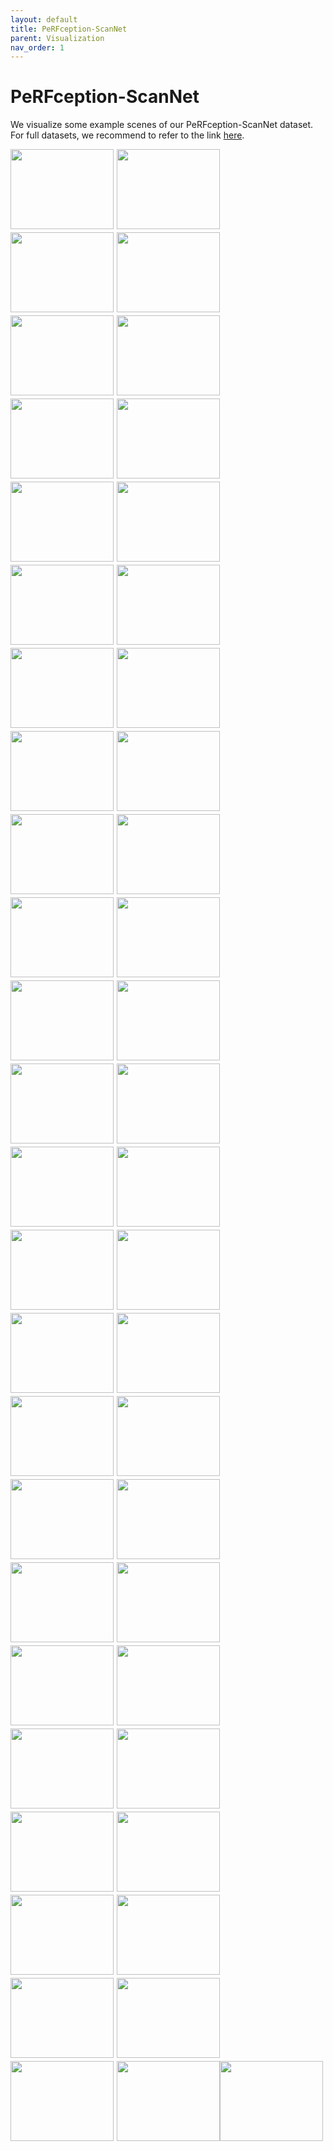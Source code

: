 ```yaml
---
layout: default
title: PeRFception-ScanNet
parent: Visualization 
nav_order: 1
---
```


<style>
.image-side {
    display:flex;
    flex-wrap:wrap;
    align-items:flex-start;
    margin:10px 0;
}
.image-side a {
    width: 165px;
    height: 128px;
    margin:0 5px 5px 0;
}
.image-side a:nth-of-type(4n),
.image-side a:last-child {
    margin-right:0;
}
.image-side a {
    text-decoration: none;
    text-decoration-line: none;
}
</style>

# PeRFception-ScanNet

We visualize some example scenes of our PeRFception-ScanNet dataset. For full datasets, we recommend to refer to the link [here](https://huggingface.co/datasets/YWjimmy/PeRFception-ScanNet/tree/main).

<div class="image-side">
    <a href="https://huggingface.co/datasets/YWjimmy/PeRFception-ScanNet/tree/main/plenoxel_scannet_scene0000_00">
        <img style="width: 165px; height: 128px; object-fit: cover;" src="https://huggingface.co/datasets/YWjimmy/PeRFception-ScanNet/resolve/main/plenoxel_scannet_scene0000_00/render_model/image000.jpg" id="scene_0000_00">
    </a>
    <a href="https://huggingface.co/datasets/YWjimmy/PeRFception-ScanNet/tree/main/plenoxel_scannet_scene0000_01">
        <img style="width: 165px; height: 128px; object-fit: cover;" src="https://huggingface.co/datasets/YWjimmy/PeRFception-ScanNet/resolve/main/plenoxel_scannet_scene0000_01/render_model/image000.jpg" id="scene_0000_01">
    </a>
    <a href="https://huggingface.co/datasets/YWjimmy/PeRFception-ScanNet/tree/main/plenoxel_scannet_scene0000_02">
        <img style="width: 165px; height: 128px; object-fit: cover;" src="https://huggingface.co/datasets/YWjimmy/PeRFception-ScanNet/resolve/main/plenoxel_scannet_scene0000_02/render_model/image000.jpg" id="scene_0000_02">
    </a>
    <a href="https://huggingface.co/datasets/YWjimmy/PeRFception-ScanNet/tree/main/plenoxel_scannet_scene0001_00">
        <img style="width: 165px; height: 128px; object-fit: cover;" src="https://huggingface.co/datasets/YWjimmy/PeRFception-ScanNet/resolve/main/plenoxel_scannet_scene0001_00/render_model/image000.jpg" id="scene_0001_00">
    </a>
    <a href="https://huggingface.co/datasets/YWjimmy/PeRFception-ScanNet/tree/main/plenoxel_scannet_scene0001_01">
        <img style="width: 165px; height: 128px; object-fit: cover;" src="https://huggingface.co/datasets/YWjimmy/PeRFception-ScanNet/resolve/main/plenoxel_scannet_scene0001_01/render_model/image000.jpg" id="scene_0001_01">
    </a>
    <a href="https://huggingface.co/datasets/YWjimmy/PeRFception-ScanNet/tree/main/plenoxel_scannet_scene0002_00">
        <img style="width: 165px; height: 128px; object-fit: cover;" src="https://huggingface.co/datasets/YWjimmy/PeRFception-ScanNet/resolve/main/plenoxel_scannet_scene0002_00/render_model/image000.jpg" id="scene_0002_00">
    </a>
    <a href="https://huggingface.co/datasets/YWjimmy/PeRFception-ScanNet/tree/main/plenoxel_scannet_scene0002_01">
        <img style="width: 165px; height: 128px; object-fit: cover;" src="https://huggingface.co/datasets/YWjimmy/PeRFception-ScanNet/resolve/main/plenoxel_scannet_scene0002_01/render_model/image000.jpg" id="scene_0002_02">
    </a>
    <a href="https://huggingface.co/datasets/YWjimmy/PeRFception-ScanNet/tree/main/plenoxel_scannet_scene0003_00">
        <img style="width: 165px; height: 128px; object-fit: cover;" src="https://huggingface.co/datasets/YWjimmy/PeRFception-ScanNet/resolve/main/plenoxel_scannet_scene0003_00/render_model/image000.jpg" id="scene_0003_00">
    </a>
    <a href="https://huggingface.co/datasets/YWjimmy/PeRFception-ScanNet/tree/main/plenoxel_scannet_scene0003_01">
        <img style="width: 165px; height: 128px; object-fit: cover;" src="https://huggingface.co/datasets/YWjimmy/PeRFception-ScanNet/resolve/main/plenoxel_scannet_scene0003_01/render_model/image000.jpg" id="scene_0003_01">
    </a>
    <a href="https://huggingface.co/datasets/YWjimmy/PeRFception-ScanNet/tree/main/plenoxel_scannet_scene0003_02">
        <img style="width: 165px; height: 128px; object-fit: cover;" src="https://huggingface.co/datasets/YWjimmy/PeRFception-ScanNet/resolve/main/plenoxel_scannet_scene0003_02/render_model/image000.jpg" id="scene_0003_02">
    </a>
    <a href="https://huggingface.co/datasets/YWjimmy/PeRFception-ScanNet/tree/main/plenoxel_scannet_scene0004_00">
        <img style="width: 165px; height: 128px; object-fit: cover;" src="https://huggingface.co/datasets/YWjimmy/PeRFception-ScanNet/resolve/main/plenoxel_scannet_scene0004_00/render_model/image000.jpg" id="scene_0004_00">
    </a>
    <a href="https://huggingface.co/datasets/YWjimmy/PeRFception-ScanNet/tree/main/plenoxel_scannet_scene0005_00">
        <img style="width: 165px; height: 128px; object-fit: cover;" src="https://huggingface.co/datasets/YWjimmy/PeRFception-ScanNet/resolve/main/plenoxel_scannet_scene0005_00/render_model/image000.jpg" id="scene_0005_00">
    </a>
    <a href="https://huggingface.co/datasets/YWjimmy/PeRFception-ScanNet/tree/main/plenoxel_scannet_scene0005_01">
        <img style="width: 165px; height: 128px; object-fit: cover;" src="https://huggingface.co/datasets/YWjimmy/PeRFception-ScanNet/resolve/main/plenoxel_scannet_scene0005_01/render_model/image000.jpg" id="scene_0005_01">
    </a>
    <a href="https://huggingface.co/datasets/YWjimmy/PeRFception-ScanNet/tree/main/plenoxel_scannet_scene0006_00">
        <img style="width: 165px; height: 128px; object-fit: cover;" src="https://huggingface.co/datasets/YWjimmy/PeRFception-ScanNet/resolve/main/plenoxel_scannet_scene0006_00/render_model/image000.jpg" id="scene_0006_00">
    </a>
    <a href="https://huggingface.co/datasets/YWjimmy/PeRFception-ScanNet/tree/main/plenoxel_scannet_scene0006_01">
        <img style="width: 165px; height: 128px; object-fit: cover;" src="https://huggingface.co/datasets/YWjimmy/PeRFception-ScanNet/resolve/main/plenoxel_scannet_scene0006_01/render_model/image000.jpg" id="scene_0006_01">
    </a>
    <a href="https://huggingface.co/datasets/YWjimmy/PeRFception-ScanNet/tree/main/plenoxel_scannet_scene0006_02">
        <img style="width: 165px; height: 128px; object-fit: cover;" src="https://huggingface.co/datasets/YWjimmy/PeRFception-ScanNet/resolve/main/plenoxel_scannet_scene0006_02/render_model/image000.jpg" id="scene_0006_02">
    </a>
    <a href="https://huggingface.co/datasets/YWjimmy/PeRFception-ScanNet/tree/main/plenoxel_scannet_scene0007_00">
        <img style="width: 165px; height: 128px; object-fit: cover;" src="https://huggingface.co/datasets/YWjimmy/PeRFception-ScanNet/resolve/main/plenoxel_scannet_scene0007_00/render_model/image000.jpg" id="scene_0007_00">
    </a>
    <a href="https://huggingface.co/datasets/YWjimmy/PeRFception-ScanNet/tree/main/plenoxel_scannet_scene0008_00">
        <img style="width: 165px; height: 128px; object-fit: cover;" src="https://huggingface.co/datasets/YWjimmy/PeRFception-ScanNet/resolve/main/plenoxel_scannet_scene0008_00/render_model/image000.jpg" id="scene_0008_00">
    </a>
    <a href="https://huggingface.co/datasets/YWjimmy/PeRFception-ScanNet/tree/main/plenoxel_scannet_scene0009_00">
        <img style="width: 165px; height: 128px; object-fit: cover;" src="https://huggingface.co/datasets/YWjimmy/PeRFception-ScanNet/resolve/main/plenoxel_scannet_scene0009_00/render_model/image000.jpg" id="scene_0009_00">
    </a>
    <a href="https://huggingface.co/datasets/YWjimmy/PeRFception-ScanNet/tree/main/plenoxel_scannet_scene0009_01">
        <img style="width: 165px; height: 128px; object-fit: cover;" src="https://huggingface.co/datasets/YWjimmy/PeRFception-ScanNet/resolve/main/plenoxel_scannet_scene0009_01/render_model/image000.jpg" id="scene_0009_01">
    </a>
    <a href="https://huggingface.co/datasets/YWjimmy/PeRFception-ScanNet/tree/main/plenoxel_scannet_scene0010_00">
        <img style="width: 165px; height: 128px; object-fit: cover;" src="https://huggingface.co/datasets/YWjimmy/PeRFception-ScanNet/resolve/main/plenoxel_scannet_scene0010_00/render_model/image000.jpg" id="scene_0010_00">
    </a>
    <a href="https://huggingface.co/datasets/YWjimmy/PeRFception-ScanNet/tree/main/plenoxel_scannet_scene0010_01">
        <img style="width: 165px; height: 128px; object-fit: cover;" src="https://huggingface.co/datasets/YWjimmy/PeRFception-ScanNet/resolve/main/plenoxel_scannet_scene0010_01/render_model/image000.jpg" id="scene_0010_01">
    </a>
    <a href="https://huggingface.co/datasets/YWjimmy/PeRFception-ScanNet/tree/main/plenoxel_scannet_scene0011_00">
        <img style="width: 165px; height: 128px; object-fit: cover;" src="https://huggingface.co/datasets/YWjimmy/PeRFception-ScanNet/resolve/main/plenoxel_scannet_scene0011_00/render_model/image000.jpg" id="scene_0011_00">
    </a>
    <a href="https://huggingface.co/datasets/YWjimmy/PeRFception-ScanNet/tree/main/plenoxel_scannet_scene0011_01">
        <img style="width: 165px; height: 128px; object-fit: cover;" src="https://huggingface.co/datasets/YWjimmy/PeRFception-ScanNet/resolve/main/plenoxel_scannet_scene0011_01/render_model/image000.jpg" id="scene_0011_01">
    </a>
    <a href="https://huggingface.co/datasets/YWjimmy/PeRFception-ScanNet/tree/main/plenoxel_scannet_scene0012_00">
        <img style="width: 165px; height: 128px; object-fit: cover;" src="https://huggingface.co/datasets/YWjimmy/PeRFception-ScanNet/resolve/main/plenoxel_scannet_scene0012_00/render_model/image000.jpg" id="scene_0012_00">
    </a>
    <a href="https://huggingface.co/datasets/YWjimmy/PeRFception-ScanNet/tree/main/plenoxel_scannet_scene0012_01">
        <img style="width: 165px; height: 128px; object-fit: cover;" src="https://huggingface.co/datasets/YWjimmy/PeRFception-ScanNet/resolve/main/plenoxel_scannet_scene0012_01/render_model/image000.jpg" id="scene_0012_01">
    </a>
    <a href="https://huggingface.co/datasets/YWjimmy/PeRFception-ScanNet/tree/main/plenoxel_scannet_scene0012_02">
        <img style="width: 165px; height: 128px; object-fit: cover;" src="https://huggingface.co/datasets/YWjimmy/PeRFception-ScanNet/resolve/main/plenoxel_scannet_scene0012_02/render_model/image000.jpg" id="scene_0012_02">
    </a>
    <a href="https://huggingface.co/datasets/YWjimmy/PeRFception-ScanNet/tree/main/plenoxel_scannet_scene0013_00">
        <img style="width: 165px; height: 128px; object-fit: cover;" src="https://huggingface.co/datasets/YWjimmy/PeRFception-ScanNet/resolve/main/plenoxel_scannet_scene0013_00/render_model/image000.jpg" id="scene_0013_00">
    </a>
    <a href="https://huggingface.co/datasets/YWjimmy/PeRFception-ScanNet/tree/main/plenoxel_scannet_scene0013_01">
        <img style="width: 165px; height: 128px; object-fit: cover;" src="https://huggingface.co/datasets/YWjimmy/PeRFception-ScanNet/resolve/main/plenoxel_scannet_scene0013_01/render_model/image000.jpg" id="scene_0013_01">
    </a>
    <a href="https://huggingface.co/datasets/YWjimmy/PeRFception-ScanNet/tree/main/plenoxel_scannet_scene0013_02">
        <img style="width: 165px; height: 128px; object-fit: cover;" src="https://huggingface.co/datasets/YWjimmy/PeRFception-ScanNet/resolve/main/plenoxel_scannet_scene0013_02/render_model/image000.jpg" id="scene_0013_02">
    </a>
    <a href="https://huggingface.co/datasets/YWjimmy/PeRFception-ScanNet/tree/main/plenoxel_scannet_scene0014_00">
        <img style="width: 165px; height: 128px; object-fit: cover;" src="https://huggingface.co/datasets/YWjimmy/PeRFception-ScanNet/resolve/main/plenoxel_scannet_scene0014_00/render_model/image000.jpg" id="scene_0014_00">
    </a>
    <a href="https://huggingface.co/datasets/YWjimmy/PeRFception-ScanNet/tree/main/plenoxel_scannet_scene0015_00">
        <img style="width: 165px; height: 128px; object-fit: cover;" src="https://huggingface.co/datasets/YWjimmy/PeRFception-ScanNet/resolve/main/plenoxel_scannet_scene0015_00/render_model/image000.jpg" id="scene_0015_00">
    </a>
    <a href="https://huggingface.co/datasets/YWjimmy/PeRFception-ScanNet/tree/main/plenoxel_scannet_scene0016_00">
        <img style="width: 165px; height: 128px; object-fit: cover;" src="https://huggingface.co/datasets/YWjimmy/PeRFception-ScanNet/resolve/main/plenoxel_scannet_scene0016_00/render_model/image000.jpg" id="scene_0016_00">
    </a>
    <a href="https://huggingface.co/datasets/YWjimmy/PeRFception-ScanNet/tree/main/plenoxel_scannet_scene0016_01">
        <img style="width: 165px; height: 128px; object-fit: cover;" src="https://huggingface.co/datasets/YWjimmy/PeRFception-ScanNet/resolve/main/plenoxel_scannet_scene0016_01/render_model/image000.jpg" id="scene_0016_01">
    </a>
    <a href="https://huggingface.co/datasets/YWjimmy/PeRFception-ScanNet/tree/main/plenoxel_scannet_scene0016_02">
        <img style="width: 165px; height: 128px; object-fit: cover;" src="https://huggingface.co/datasets/YWjimmy/PeRFception-ScanNet/resolve/main/plenoxel_scannet_scene0016_02/render_model/image000.jpg" id="scene_0016_02">
    </a>
    <a href="https://huggingface.co/datasets/YWjimmy/PeRFception-ScanNet/tree/main/plenoxel_scannet_scene0017_00">
        <img style="width: 165px; height: 128px; object-fit: cover;" src="https://huggingface.co/datasets/YWjimmy/PeRFception-ScanNet/resolve/main/plenoxel_scannet_scene0017_00/render_model/image000.jpg" id="scene_0017_00">
    </a>
    <a href="https://huggingface.co/datasets/YWjimmy/PeRFception-ScanNet/tree/main/plenoxel_scannet_scene0017_01">
        <img style="width: 165px; height: 128px; object-fit: cover;" src="https://huggingface.co/datasets/YWjimmy/PeRFception-ScanNet/resolve/main/plenoxel_scannet_scene0017_02/render_model/image000.jpg" id="scene_0017_01">
    </a>
    <a href="https://huggingface.co/datasets/YWjimmy/PeRFception-ScanNet/tree/main/plenoxel_scannet_scene0017_02">
        <img style="width: 165px; height: 128px; object-fit: cover;" src="https://huggingface.co/datasets/YWjimmy/PeRFception-ScanNet/resolve/main/plenoxel_scannet_scene0017_01/render_model/image000.jpg" id="scene_0017_02">
    </a>
    <a href="https://huggingface.co/datasets/YWjimmy/PeRFception-ScanNet/tree/main/plenoxel_scannet_scene0018_00">
        <img style="width: 165px; height: 128px; object-fit: cover;" src="https://huggingface.co/datasets/YWjimmy/PeRFception-ScanNet/resolve/main/plenoxel_scannet_scene0018_00/render_model/image000.jpg" id="scene_0018_00">
    </a>
    <a href="https://huggingface.co/datasets/YWjimmy/PeRFception-ScanNet/tree/main/plenoxel_scannet_scene0019_00">
        <img style="width: 165px; height: 128px; object-fit: cover;" src="https://huggingface.co/datasets/YWjimmy/PeRFception-ScanNet/resolve/main/plenoxel_scannet_scene0019_00/render_model/image000.jpg" id="scene_0019_00">
    </a>
    <a href="https://huggingface.co/datasets/YWjimmy/PeRFception-ScanNet/tree/main/plenoxel_scannet_scene0019_01">
        <img style="width: 165px; height: 128px; object-fit: cover;" src="https://huggingface.co/datasets/YWjimmy/PeRFception-ScanNet/resolve/main/plenoxel_scannet_scene0019_01/render_model/image000.jpg" id="scene_0019_01">
    </a>
    <a href="https://huggingface.co/datasets/YWjimmy/PeRFception-ScanNet/tree/main/plenoxel_scannet_scene0020_00">
        <img style="width: 165px; height: 128px; object-fit: cover;" src="https://huggingface.co/datasets/YWjimmy/PeRFception-ScanNet/resolve/main/plenoxel_scannet_scene0020_00/render_model/image000.jpg" id="scene_0020_00">
    </a>
    <a href="https://huggingface.co/datasets/YWjimmy/PeRFception-ScanNet/tree/main/plenoxel_scannet_scene0020_01">
        <img style="width: 165px; height: 128px; object-fit: cover;" src="https://huggingface.co/datasets/YWjimmy/PeRFception-ScanNet/resolve/main/plenoxel_scannet_scene0020_01/render_model/image000.jpg" id="scene_0020_01">
    </a>
    <a href="https://huggingface.co/datasets/YWjimmy/PeRFception-ScanNet/tree/main/plenoxel_scannet_scene0021_00">
        <img style="width: 165px; height: 128px; object-fit: cover;" src="https://huggingface.co/datasets/YWjimmy/PeRFception-ScanNet/resolve/main/plenoxel_scannet_scene0021_00/render_model/image000.jpg" id="scene_0021_00">
    </a>
    <a href="https://huggingface.co/datasets/YWjimmy/PeRFception-ScanNet/tree/main/plenoxel_scannet_scene0022_00">
        <img style="width: 165px; height: 128px; object-fit: cover;" src="https://huggingface.co/datasets/YWjimmy/PeRFception-ScanNet/resolve/main/plenoxel_scannet_scene0022_00/render_model/image000.jpg" id="scene_0022_00">
    </a>
    <a href="https://huggingface.co/datasets/YWjimmy/PeRFception-ScanNet/tree/main/plenoxel_scannet_scene0022_01">
        <img style="width: 165px; height: 128px; object-fit: cover;" src="https://huggingface.co/datasets/YWjimmy/PeRFception-ScanNet/resolve/main/plenoxel_scannet_scene0022_01/render_model/image000.jpg" id="scene_0022_01">
    </a>
    <a href="https://huggingface.co/datasets/YWjimmy/PeRFception-ScanNet/tree/main/plenoxel_scannet_scene0023_00">
        <img style="width: 165px; height: 128px; object-fit: cover;" src="https://huggingface.co/datasets/YWjimmy/PeRFception-ScanNet/resolve/main/plenoxel_scannet_scene0023_00/render_model/image000.jpg" id="scene_0023_00">
    </a>
    <a href="https://huggingface.co/datasets/YWjimmy/PeRFception-ScanNet/tree/main/plenoxel_scannet_scene0024_00">
        <img style="width: 165px; height: 128px; object-fit: cover;" src="https://huggingface.co/datasets/YWjimmy/PeRFception-ScanNet/resolve/main/plenoxel_scannet_scene0024_00/render_model/image000.jpg" id="scene_0024_00">
    </a>
    <a href="https://huggingface.co/datasets/YWjimmy/PeRFception-ScanNet/tree/main/plenoxel_scannet_scene0024_01">
        <img style="width: 165px; height: 128px; object-fit: cover;" src="https://huggingface.co/datasets/YWjimmy/PeRFception-ScanNet/resolve/main/plenoxel_scannet_scene0024_01/render_model/image000.jpg" id="scene_0024_01">
    </a>
</div>
